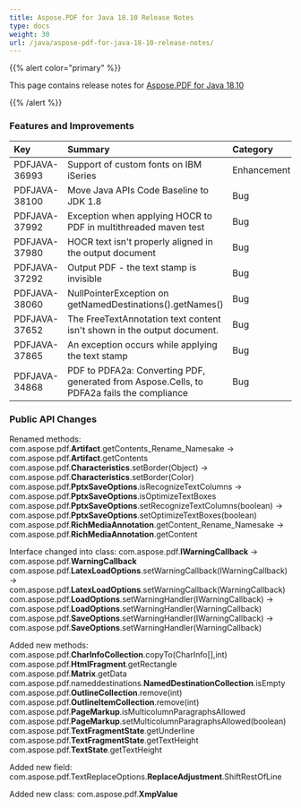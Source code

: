 ```yaml
---
title: Aspose.PDF for Java 18.10 Release Notes
type: docs
weight: 30
url: /java/aspose-pdf-for-java-18-10-release-notes/
---
```


{{% alert color="primary" %}} 

This page contains release notes for [Aspose.PDF for Java 18.10](https://repository.aspose.com/repo/com/aspose/aspose-pdf/18.10/)

{{% /alert %}} 
### **Features and Improvements**

|**Key**|**Summary**|**Category**|
| :- | :- | :- |
|PDFJAVA-36993|Support of custom fonts on IBM iSeries|Enhancement|
|PDFJAVA-38100|Move Java APIs Code Baseline to JDK 1.8|Bug|
|PDFJAVA-37992|Exception when applying HOCR to PDF in multithreaded maven test|Bug|
|PDFJAVA-37980|HOCR text isn't properly aligned in the output document|Bug|
|PDFJAVA-37292|Output PDF - the text stamp is invisible|Bug|
|PDFJAVA-38060|NullPointerException on getNamedDestinations().getNames()|Bug|
|PDFJAVA-37652|The FreeTextAnnotation text content isn't shown in the output document.|Bug|
|PDFJAVA-37865|An exception occurs while applying the text stamp|Bug|
|PDFJAVA-34868|PDF to PDFA2a: Converting PDF, generated from Aspose.Cells, to PDFA2a fails the compliance|Bug|
### **Public API Changes**
Renamed methods:
com.aspose.pdf.**Artifact**.getContents_Rename_Namesake -> com.aspose.pdf.**Artifact**.getContents
com.aspose.pdf.**Characteristics**.setBorder(Object) -> com.aspose.pdf.**Characteristics**.setBorder(Color)
com.aspose.pdf.**PptxSaveOptions**.isRecognizeTextColumns -> com.aspose.pdf.**PptxSaveOptions**.isOptimizeTextBoxes
com.aspose.pdf.**PptxSaveOptions**.setRecognizeTextColumns(boolean) -> com.aspose.pdf.**PptxSaveOptions**.setOptimizeTextBoxes(boolean)
com.aspose.pdf.**RichMediaAnnotation**.getContent_Rename_Namesake -> com.aspose.pdf.**RichMediaAnnotation**.getContent

Interface changed into class:
com.aspose.pdf.**IWarningCallback** -> com.aspose.pdf.**WarningCallback** 
com.aspose.pdf.**LatexLoadOptions**.setWarningCallback(IWarningCallback) -> com.aspose.pdf.**LatexLoadOptions**.setWarningCallback(WarningCallback)
com.aspose.pdf.**LoadOptions**.setWarningHandler(IWarningCallback) -> com.aspose.pdf.**LoadOptions**.setWarningHandler(WarningCallback)
com.aspose.pdf.**SaveOptions**.setWarningHandler(IWarningCallback) -> com.aspose.pdf.**SaveOptions**.setWarningHandler(WarningCallback)

Added new methods:
com.aspose.pdf.**CharInfoCollection**.copyTo(CharInfo[],int)
com.aspose.pdf.**HtmlFragment**.getRectangle
com.aspose.pdf.**Matrix**.getData
com.aspose.pdf.nameddestinations.**NamedDestinationCollection**.isEmpty
com.aspose.pdf.**OutlineCollection**.remove(int)
com.aspose.pdf.**OutlineItemCollection**.remove(int)
com.aspose.pdf.**PageMarkup**.isMulticolumnParagraphsAllowed
com.aspose.pdf.**PageMarkup**.setMulticolumnParagraphsAllowed(boolean)
com.aspose.pdf.**TextFragmentState**.getUnderline
com.aspose.pdf.**TextFragmentState**.getTextHeight
com.aspose.pdf.**TextState**.getTextHeight

Added new field:
com.aspose.pdf.TextReplaceOptions.**ReplaceAdjustment**.ShiftRestOfLine

Added new class:
com.aspose.pdf.**XmpValue**


